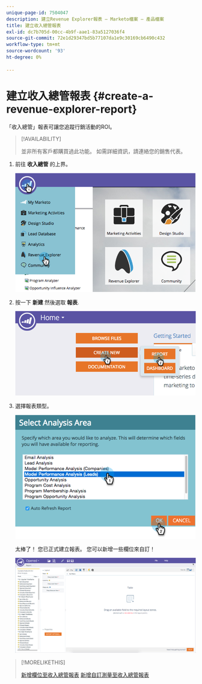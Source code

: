 ```yaml
---
unique-page-id: 7504047
description: 建立Revenue Explorer報表 — Marketo檔案 — 產品檔案
title: 建立收入總管報表
exl-id: dc7b705d-00cc-4b9f-aae1-83a5127036f4
source-git-commit: 72e1d29347bd5b77107da1e9c30169cb6490c432
workflow-type: tm+mt
source-wordcount: '93'
ht-degree: 0%

---
```


# 建立收入總管報表 {#create-a-revenue-explorer-report}

「收入總管」報表可讓您追蹤行銷活動的ROI。

>[!AVAILABILITY]
>
>並非所有客戶都購買過此功能。 如需詳細資訊，請連絡您的銷售代表。

1. 前往 **收入總管** 的上界。

   ![](assets/image2015-3-24-13-3a24-3a56.png)

1. 按一下 **新建** 然後選取 **報表**.

   ![](assets/image2015-3-24-13-3a20-3a40.png)

1. 選擇報表類型。

   ![](assets/image2015-3-24-14-3a22-3a32.png)

   太棒了！ 您已正式建立報表。 您可以新增一些欄位來自訂！

   ![](assets/image2015-3-24-13-3a26-3a8.png)

>[!MORELIKETHIS]
>
>[新增欄位至收入總管報表](/help/marketo/product-docs/reporting/revenue-cycle-analytics/revenue-explorer/adding-fields-to-a-revenue-explorer-report.md)
>[新增自訂測量至收入總管報表](/help/marketo/product-docs/reporting/revenue-cycle-analytics/revenue-explorer/adding-custom-measures-to-a-revenue-explorer-report.md)
